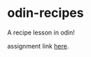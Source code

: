# odin-recipes
A recipe lesson in odin!

assignment link [here](https://www.theodinproject.com/lessons/foundations-recipes).


